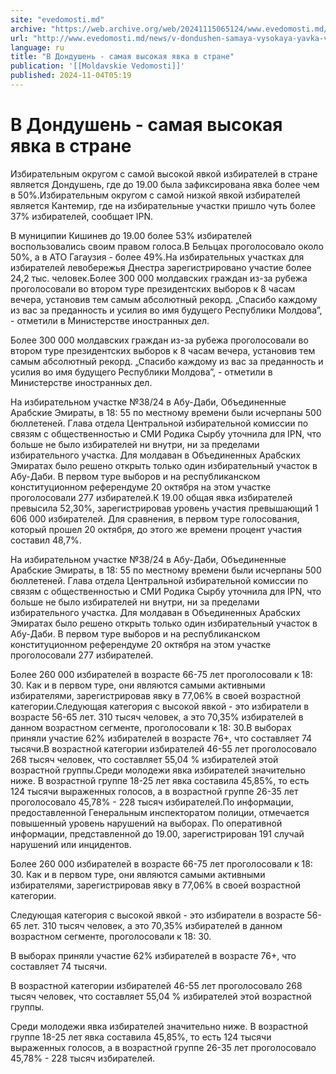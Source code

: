 ```yaml
---
site: "evedomosti.md"
archive: "https://web.archive.org/web/20241115065124/www.evedomosti.md/news/v-dondushen-samaya-vysokaya-yavka-v-strane"
url: "http://www.evedomosti.md/news/v-dondushen-samaya-vysokaya-yavka-v-strane"
language: ru
title: "В Дондушень - самая высокая явка в стране"
publication: '[[Moldavskie Vedomosti]]'
published: 2024-11-04T05:19
---
```


# В Дондушень - самая высокая явка в стране

Избирательным округом с самой высокой явкой избирателей в стране является Дондушень, где до 19.00 была зафиксирована явка более чем в 50%.Избирательным округом с самой низкой явкой избирателей является Кантемир, где на избирательные участки пришло чуть более 37% избирателей, сообщает IPN.

В муниципии Кишинев до 19.00 более 53% избирателей воспользовались своим правом голоса.В Бельцах проголосовало около 50%, а в АТО Гагаузия - более 49%.На избирательных участках для избирателей левобережья Днестра зарегистрировано участие более 24,2 тыс. человек.Более 300 000 молдавских граждан из-за рубежа проголосовали во втором туре президентских выборов к 8 часам вечера, установив тем самым абсолютный рекорд. „Спасибо каждому из вас за преданность и усилия во имя будущего Республики Молдова”, - отметили в Министерстве иностранных дел.

Более 300 000 молдавских граждан из-за рубежа проголосовали во втором туре президентских выборов к 8 часам вечера, установив тем самым абсолютный рекорд. „Спасибо каждому из вас за преданность и усилия во имя будущего Республики Молдова”, - отметили в Министерстве иностранных дел.

На избирательном участке №38/24 в Абу-Даби, Объединенные Арабские Эмираты, в 18: 55 по местному времени были исчерпаны 500 бюллетеней. Глава отдела Центральной избирательной комиссии по связям с общественностью и СМИ Родика Сырбу уточнила для IPN, что больше не было избирателей ни внутри, ни за пределами избирательного участка. Для молдаван в Объединенных Арабских Эмиратах было решено открыть только один избирательный участок в Абу-Даби. В первом туре выборов и на республиканском конституционном референдуме 20 октября на этом участке проголосовали 277 избирателей.К 19.00 общая явка избирателей превысила 52,30%, зарегистрировав уровень участия превышающий 1 606 000 избирателей. Для сравнения, в первом туре голосования, который прошел 20 октября, до этого же времени процент участия составил 48,7%.

На избирательном участке №38/24 в Абу-Даби, Объединенные Арабские Эмираты, в 18: 55 по местному времени были исчерпаны 500 бюллетеней. Глава отдела Центральной избирательной комиссии по связям с общественностью и СМИ Родика Сырбу уточнила для IPN, что больше не было избирателей ни внутри, ни за пределами избирательного участка. Для молдаван в Объединенных Арабских Эмиратах было решено открыть только один избирательный участок в Абу-Даби. В первом туре выборов и на республиканском конституционном референдуме 20 октября на этом участке проголосовали 277 избирателей.

Более 260 000 избирателей в возрасте 66-75 лет проголосовали к 18: 30. Как и в первом туре, они являются самыми активными избирателями, зарегистрировав явку в 77,06% в своей возрастной категории.Следующая категория с высокой явкой - это избиратели в возрасте 56-65 лет. 310 тысяч человек, а это 70,35% избирателей в данном возрастном сегменте, проголосовали к 18: 30.В выборах приняли участие 62% избирателей в возрасте 76+, что составляет 74 тысячи.В возрастной категории избирателей 46-55 лет проголосовало 268 тысяч человек, что составляет 55,04 % избирателей этой возрастной группы.Среди молодежи явка избирателей значительно ниже. В возрастной группе 18-25 лет явка составила 45,85%, то есть 124 тысячи выраженных голосов, а в возрастной группе 26-35 лет проголосовало 45,78% - 228 тысяч избирателей.По информации, предоставленной Генеральным инспекторатом полиции, отмечается повышенный уровень нарушений на выборах. По оперативной информации, представленной до 19.00, зарегистрирован 191 случай нарушений или инцидентов.

Более 260 000 избирателей в возрасте 66-75 лет проголосовали к 18: 30. Как и в первом туре, они являются самыми активными избирателями, зарегистрировав явку в 77,06% в своей возрастной категории.

Следующая категория с высокой явкой - это избиратели в возрасте 56-65 лет. 310 тысяч человек, а это 70,35% избирателей в данном возрастном сегменте, проголосовали к 18: 30.

В выборах приняли участие 62% избирателей в возрасте 76+, что составляет 74 тысячи.

В возрастной категории избирателей 46-55 лет проголосовало 268 тысяч человек, что составляет 55,04 % избирателей этой возрастной группы.

Среди молодежи явка избирателей значительно ниже. В возрастной группе 18-25 лет явка составила 45,85%, то есть 124 тысячи выраженных голосов, а в возрастной группе 26-35 лет проголосовало 45,78% - 228 тысяч избирателей.